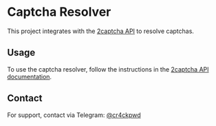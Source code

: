 # Captcha Resolver

This project integrates with the [2captcha API](https://2captcha.com/api-docs) to resolve captchas.

## Usage

To use the captcha resolver, follow the instructions in the [2captcha API documentation](https://2captcha.com/api-docs).

## Contact

For support, contact via Telegram: [@cr4ckpwd](https://t.me/cr4ckpwd)
